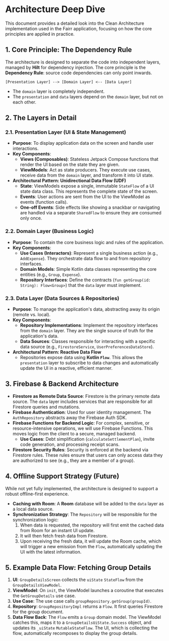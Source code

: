 # Architecture Deep Dive

This document provides a detailed look into the Clean Architecture implementation used in the Fairr application, focusing on how the core principles are applied in practice.

## 1. Core Principle: The Dependency Rule

The architecture is designed to separate the code into independent layers, managed by **Hilt** for dependency injection. The core principle is the **Dependency Rule**: source code dependencies can only point inwards.

```
[Presentation Layer] --> [Domain Layer] <-- [Data Layer]
```

- The `domain` layer is completely independent.
- The `presentation` and `data` layers depend on the `domain` layer, but not on each other.

## 2. The Layers in Detail

### 2.1. Presentation Layer (UI & State Management)

- **Purpose**: To display application data on the screen and handle user interactions.
- **Key Components**:
  - **Views (Composables)**: Stateless Jetpack Compose functions that render the UI based on the state they are given.
  - **ViewModels**: Act as state producers. They execute use cases, receive data from the `domain` layer, and transform it into UI state.
- **Architectural Pattern: Unidirectional Data Flow (UDF)**
  - **State**: ViewModels expose a single, immutable `StateFlow` of a UI state data class. This represents the complete state of the screen.
  - **Events**: User actions are sent from the UI to the ViewModel as events (function calls).
  - **One-off Events**: Side effects like showing a snackbar or navigating are handled via a separate `SharedFlow` to ensure they are consumed only once.

### 2.2. Domain Layer (Business Logic)

- **Purpose**: To contain the core business logic and rules of the application.
- **Key Components**:
  - **Use Cases (Interactors)**: Represent a single business action (e.g., `AddExpense`). They orchestrate data flow to and from repository interfaces.
  - **Domain Models**: Simple Kotlin data classes representing the core entities (e.g., `Group`, `Expense`).
  - **Repository Interfaces**: Define the contracts (`fun getGroup(id: String): Flow<Group>`) that the `data` layer must implement.

### 2.3. Data Layer (Data Sources & Repositories)

- **Purpose**: To manage the application's data, abstracting away its origin (remote vs. local).
- **Key Components**:
  - **Repository Implementations**: Implement the repository interfaces from the `domain` layer. They are the single source of truth for the application's data.
  - **Data Sources**: Classes responsible for interacting with a specific data source (e.g., `FirestoreService`, `UserPreferencesDataStore`).
- **Architectural Pattern: Reactive Data Flow**
  - Repositories expose data using **Kotlin `Flow`**. This allows the `presentation` layer to subscribe to data changes and automatically update the UI in a reactive, efficient manner.

## 3. Firebase & Backend Architecture

- **Firestore as Remote Data Source**: Firestore is the primary remote data source. The `data` layer includes services that are responsible for all Firestore queries and mutations.
- **Firebase Authentication**: Used for user identity management. The `AuthRepository` abstracts away the Firebase Auth SDK.
- **Firebase Functions for Backend Logic**: For complex, sensitive, or resource-intensive operations, we will use Firebase Functions. This moves logic from the client to a secure, managed backend.
  - **Use Cases**: Debt simplification (`calculateSettlementPlan`), invite code generation, and processing receipt scans.
- **Firestore Security Rules**: Security is enforced at the backend via Firestore rules. These rules ensure that users can only access data they are authorized to see (e.g., they are a member of a group).

## 4. Offline Support Strategy (Future)

While not yet fully implemented, the architecture is designed to support a robust offline-first experience.

- **Caching with Room**: A **Room** database will be added to the `data` layer as a local data source.
- **Synchronization Strategy**: The `Repository` will be responsible for the synchronization logic:
  1.  When data is requested, the repository will first emit the cached data from Room for an instant UI update.
  2.  It will then fetch fresh data from Firestore.
  3.  Upon receiving the fresh data, it will update the Room cache, which will trigger a new emission from the `Flow`, automatically updating the UI with the latest information.

## 5. Example Data Flow: Fetching Group Details

1.  **UI**: `GroupDetailsScreen` collects the `uiState` `StateFlow` from the `GroupDetailsViewModel`.
2.  **ViewModel**: On `init`, the ViewModel launches a coroutine that executes the `GetGroupDetails` use case.
3.  **Use Case**: The use case calls `groupRepository.getGroup(groupId)`.
4.  **Repository**: `GroupRepositoryImpl` returns a `Flow`. It first queries Firestore for the group document.
5.  **Data Flow Back**: The `Flow` emits a `Group` domain model. The ViewModel catches this, maps it to a `GroupDetailsUiState.Success` object, and updates its `_uiState` `MutableStateFlow`. The UI, which is collecting the flow, automatically recomposes to display the group details.
